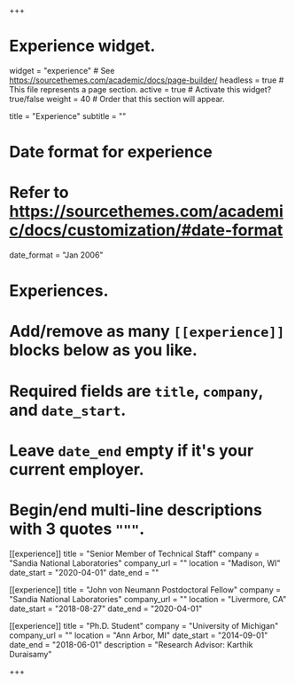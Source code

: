+++
# Experience widget.
widget = "experience"  # See https://sourcethemes.com/academic/docs/page-builder/
headless = true  # This file represents a page section.
active = true  # Activate this widget? true/false
weight = 40  # Order that this section will appear.

title = "Experience"
subtitle = ""

# Date format for experience
#   Refer to https://sourcethemes.com/academic/docs/customization/#date-format
date_format = "Jan 2006"
# Experiences.
#   Add/remove as many `[[experience]]` blocks below as you like.
#   Required fields are `title`, `company`, and `date_start`.
#   Leave `date_end` empty if it's your current employer.
#   Begin/end multi-line descriptions with 3 quotes `"""`.
[[experience]]
  title = "Senior Member of Technical Staff"
  company = "Sandia National Laboratories"
  company_url = ""
  location = "Madison, WI"
  date_start = "2020-04-01"
  date_end = ""

[[experience]]
  title = "John von Neumann Postdoctoral Fellow"
  company = "Sandia National Laboratories"
  company_url = ""
  location = "Livermore, CA"
  date_start = "2018-08-27"
  date_end = "2020-04-01"

[[experience]]
  title = "Ph.D. Student"
  company = "University of Michigan"
  company_url = ""
  location = "Ann Arbor, MI"
 date_start = "2014-09-01"
  date_end = "2018-06-01"
  description = "Research Advisor: Karthik Duraisamy"

+++
